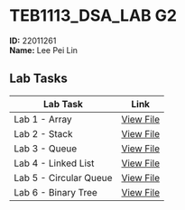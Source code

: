 # TEB1113_DSA_LAB G2  
**ID:** 22011261  
**Name:** Lee Pei Lin

## Lab Tasks

| Lab Task             | Link |
|----------------------|------|
| Lab 1 - Array        | [View File](https://github.com/niliepl/TEB1113_TFB2023_DSA_LAB/blob/main/22011261_L1/22011261_PeiLin_L1.cpp) |
| Lab 2 - Stack        | [View File](https://github.com/niliepl/TEB1113_TFB2023_DSA_LAB/blob/main/22011261_L2/22011261_PeiLin_L2.cpp) |
| Lab 3 - Queue        | [View File](https://github.com/niliepl/TEB1113_TFB2023_DSA_LAB/blob/main/22011261_L3/22011261_PeiLin_L3.cpp) |
| Lab 4 - Linked List  | [View File](https://github.com/niliepl/TEB1113_TFB2023_DSA_LAB/blob/main/22011261_L4/22011261_PeiLin_L4.cpp) |
| Lab 5 - Circular Queue | [View File](https://github.com/niliepl/TEB1113_TFB2023_DSA_LAB/blob/main/22011261_L5/22011261_PeiLin_L5.cpp) |
| Lab 6 - Binary Tree  | [View File](https://github.com/niliepl/TEB1113_TFB2023_DSA_LAB/blob/main/22011261_L6/22011261_PeiLin_L6.cpp) |
